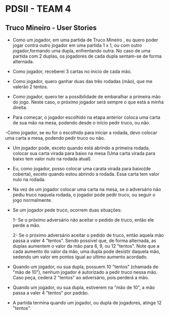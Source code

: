 # PDSII - TEAM 4

## Truco Mineiro - User Stories

- Como um jogador, em uma partida de Truco Mineiro , eu quero poder jogar contra outro jogador em uma partida 1 x 1, ou com outro jogador,formando uma dupla, enfrentando outra. No caso de uma partida com 2 duplas, os jogadores de cada dupla sentam-se de forma alternada.

- Como jogador, receberei 3 cartas no inicio de cada mão.

- Como jogador, quero ganhar duas das três rodadas (mão), que me valerão 2 tentos.

- Como jogador, quero ter a possibilidade de embaralhar a primeira mão do jogo. Neste caso, o próximo jogador será sempre o que está a minha direita.

- Para começar, o jogador escolhido na etapa anterior coloca uma carta de sua mão na mesa, podendo desde o início pedir truco, ou não.

-Como jogador, se eu for o escolhido para iniciar a rodada, devo colocar uma carta a mesa, podendo pedir truco ou não.

- Um jogador pode, exceto quando está abrindo a primeira rodada, colocar sua carta virada para baixo na mesa (Uma carta virada para baixo tem valor nulo na rodada atual). 
- Eu, como jogador, posso colocar uma carata virada para baixo(de coberta), exceto quando estou abrindo a rodada. Essa carta tem valor nulo na rodada.

- Na vez de um jogador colocar uma carta na mesa, se o adversário não pediu truco naquela rodada, o jogador pode pedir truco, ou seguir o jogo normalmente. 

- Se um jogador pede truco, ocorrem duas situações:
	
	1- Se o próximo adversário não aceitar o pedido de truco, então ele perde a mão.
  
	2- Se o próximo adversário  aceitar o pedido de truco, então aquela mão passa a valer 4 "tentos". Sendo possível que, de forma alternada, as duplas aumentem o valor da mão para 6, 9, ou 12 "tentos". Note que a cada aumento do valor da mão, uma dupla pode desistir daquela mão, sedendo um valor em pontos igual ao ultimo aumento acordado.

- Quando um jogador, ou sua dupla, possuem 10 "tentos" (chamada de "mão de 10"), nenhum jogador é autorizado a pedir truco nessa mão. Caso peça, cederá 2 "tentos" ao adversário, pois perderá a mão.

- Quando um jogador, ou sua dupla, estiverem na "mão de 10", a mão passa a valer 4 "tentos" por padrão.

- A partida termina quando um jogador, ou dupla de jogadores, atinge 12 "tentos".
